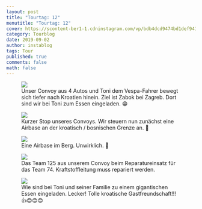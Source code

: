 ```yaml
---
layout: post
title: "Tourtag: 12"
menutitle: "Tourtag: 12"
cover: https://scontent-ber1-1.cdninstagram.com/vp/bdb4dcd9474bd1def941c1d24d69372d/5E0C685E/t51.2885-15/e35/68748937_2485813901702825_5888405624008960733_n.jpg?_nc_ht=scontent-ber1-1.cdninstagram.com
category: Tourblog
date: 2019-09-02
author: instablog
tags: Tour
published: true
comments: false
math: false
---
```


<figure><img src="https://scontent-ber1-1.cdninstagram.com/vp/c39ce46f11faf2be2777fc87c31cfa1a/5E09F1F3/t51.2885-15/e35/67932592_526961928057543_5221949526517197150_n.jpg?_nc_ht=scontent-ber1-1.cdninstagram.com"/> <figcaption>Unser Convoy aus 4 Autos und Toni dem Vespa-Fahrer bewegt sich tiefer nach Kroatien hinein. Ziel ist Zabok bei Zagreb. Dort sind wir bei Toni zum Essen eingeladen. 😁</figcaption></figure>
<figure><img src="https://scontent-ber1-1.cdninstagram.com/vp/bdb4dcd9474bd1def941c1d24d69372d/5E0C685E/t51.2885-15/e35/68748937_2485813901702825_5888405624008960733_n.jpg?_nc_ht=scontent-ber1-1.cdninstagram.com"/> <figcaption>Kurzer Stop unseres Convoys. Wir steuern nun zunächst eine Airbase an der kroatisch / bosnischen Grenze an. 📸</figcaption></figure>
<figure><img src="https://scontent-ber1-1.cdninstagram.com/vp/f6cd9e5c0398f30e65f09996b94c0968/5E14A109/t51.2885-15/e35/67763020_607222086472705_7965302747320542396_n.jpg?_nc_ht=scontent-ber1-1.cdninstagram.com"/> <figcaption>Eine Airbase im Berg. Unwirklich. 📸</figcaption></figure>
<figure><img src="https://scontent-ber1-1.cdninstagram.com/vp/63d47074e516e0fe353e8947effbb832/5DFC8B65/t51.2885-15/e35/68817528_786839915063689_1933805174681245770_n.jpg?_nc_ht=scontent-ber1-1.cdninstagram.com"/> <figcaption>Das Team 125 aus unserem Convoy beim Reparatureinsatz für das Team 74. Kraftstoffleitung muss repariert werden.</figcaption></figure>
<figure><img src="https://scontent-ber1-1.cdninstagram.com/vp/fb129e0a4afb8afca19bc960da8f401c/5DFA1462/t51.2885-15/e35/67664521_479494445966716_7197589543123703083_n.jpg?_nc_ht=scontent-ber1-1.cdninstagram.com"/> <figcaption>Wie sind bei Toni und seiner Familie zu einem gigantischen Essen eingeladen. Lecker! Tolle kroatische Gastfreundschaft!!! 👍😊😊😊</figcaption></figure>
